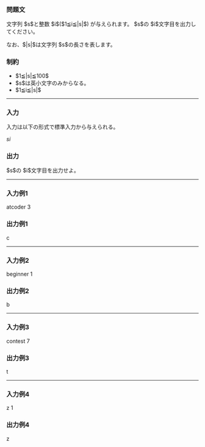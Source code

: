 
<div>

<section>

### **問題文**

<p>
文字列 $s$と整数 $i$($1≦i≦|s|$) が与えられます。 $s$の $i$文字目を出力してください。
</p>

<p>
なお、$|s|$は文字列 $s$の長さを表します。
</p>

</section>

<section>

### **制約**

<ul>

<li>
$1≦|s|≦100$
</li>

<li>
$s$は英小文字のみからなる。
</li>

<li>
$1≦i≦|s|$
</li>

</ul>

</section>

---

<div>

<section>

### **入力**

<p>
入力は以下の形式で標準入力から与えられる。
</p>

<div>

$s$$i$
</div>

</section>

<section>

### **出力**

<p>
$s$の $i$文字目を出力せよ。
</p>

</section>

</div>

---

<section>

### **入力例1**

<div>

atcoder
3

</div>

</section>

<section>

### **出力例1**

<div>

c

</div>

</section>

---

<section>

### **入力例2**

<div>

beginner
1

</div>

</section>

<section>

### **出力例2**

<div>

b

</div>

</section>

---

<section>

### **入力例3**

<div>

contest
7

</div>

</section>

<section>

### **出力例3**

<div>

t

</div>

</section>

---

<section>

### **入力例4**

<div>

z
1

</div>

</section>

<section>

### **出力例4**

<div>

z

</div>

</section>

</div>

